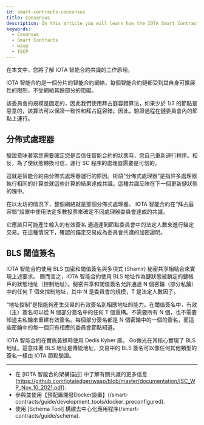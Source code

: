 ```yaml
---
id: smart-contracts-consensus
title: Consensus
description: In this article you will learn how the IOTA Smart Contract Consensus works.
keywords:
  - Cosensus
  - Smart Contracts
  - wasp
  - ISCP
---
```


在本文中，您將了解 IOTA 智能合約共識的工作原理。

IOTA 智能合約是一個分片的智能合約網絡，每個智能合約鏈都受到其自身可擴展性的限制，不受網絡其餘部分的阻礙。

該委員會的規模是固定的，因此我們使用拜占庭容錯算法，如果少於 1/3 的節點是惡意的，該算法可以保證一致性和拜占庭容錯。因此，驗證過程在鏈委員會內的節點上運行。

## 分佈式處理器

驗證意味著當您需要確定您是否信任智能合約的狀態時，您自己重新運行程序。相反，為了使狀態轉換可信，運行 SC 程序的處理器需要是可信的。

這就是智能合約由分佈式處理器運行的原因。術語“分佈式處理器”是指許多處理器執行相同的計算並就這些計算的結果達成共識。這種共識反映在下一個更新鏈狀態的塊中。

在以太坊的情況下，整個網絡就是那個分佈式處理器。
IOTA 智能合約在“拜占庭容錯”設置中使用法定多數投票來確定不同處理器委員會達成的共識。

它應該只可能產生輸入的有效簽名
通過達到節點委員會中的法定人數來進行錨定交易。在這種情況下，確認的錨定交易成為委員會共識的加密證明。

## BLS 閾值簽名

IOTA 智能合約使用 BLS 加密和閾值簽名與多項式 (Shamir) 秘密共享相結合來實現上述要求。
簡而言之，IOTA 智能合約使用 BLS 地址作為鏈狀態被鎖定的鏈帳戶的狀態地址（控制地址）。秘密共享和閾值簽名允許通過 N 個密鑰（部分私鑰）中的任何 T 個來控制地址，其中 N 是委員會的規模，T 是法定人數因子。

“地址控制”是指能夠產生交易的有效簽名到相應地址的能力。在閾值簽名中，有效（主）簽名可以從 N 個部分簽名中的任何 T 個重構。不需要所有 N 個，也不需要知道主私鑰來重建有效簽名。每個部分簽名都是 N 個密鑰中的一個的簽名，而這些密鑰中的每一個只有相應的委員會節點知道。

IOTA 智能合約在實施黃蜂時使用 Dedis Kyber 庫。 Go微光在其核心實現了 BLS 地址。這意味著 BLS 地址是傳統地址，交易中的 BLS 簽名可以像任何其他類型的簽名一樣由 IOTA 節點驗證。

---

- 在 [IOTA 智能合約架構描述] 中了解有關共識的更多信息(https://github.com/iotaledger/wasp/blob/master/documentation/ISC_WP_Nov_10_2021.pdf).
- 參與並使用【預配置開發Docker設置】(/smart-contracts/guide/development_tools/docker_preconfigured).
- 使用 [Schema Tool] 構建去中心化應用程序(/smart-contracts/guide/schema).
